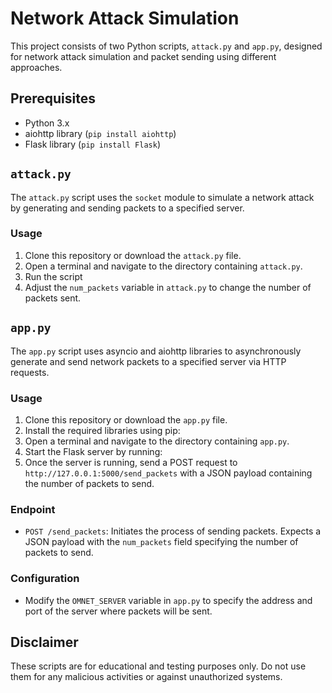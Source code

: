 # Network Attack Simulation

This project consists of two Python scripts, `attack.py` and `app.py`, designed for network attack simulation and packet sending using different approaches.

## Prerequisites

- Python 3.x
- aiohttp library (`pip install aiohttp`)
- Flask library (`pip install Flask`)

## `attack.py`

The `attack.py` script uses the `socket` module to simulate a network attack by generating and sending packets to a specified server.

### Usage

1. Clone this repository or download the `attack.py` file.
2. Open a terminal and navigate to the directory containing `attack.py`.
3. Run the script
4. Adjust the `num_packets` variable in `attack.py` to change the number of packets sent.

## `app.py`

The `app.py` script uses asyncio and aiohttp libraries to asynchronously generate and send network packets to a specified server via HTTP requests.

### Usage

1. Clone this repository or download the `app.py` file.
2. Install the required libraries using pip:
3. Open a terminal and navigate to the directory containing `app.py`.
4. Start the Flask server by running:
5. Once the server is running, send a POST request to `http://127.0.0.1:5000/send_packets` with a JSON payload containing the number of packets to send.

### Endpoint

- `POST /send_packets`: Initiates the process of sending packets. Expects a JSON payload with the `num_packets` field specifying the number of packets to send.

### Configuration

- Modify the `OMNET_SERVER` variable in `app.py` to specify the address and port of the server where packets will be sent.

## Disclaimer

These scripts are for educational and testing purposes only. Do not use them for any malicious activities or against unauthorized systems.
